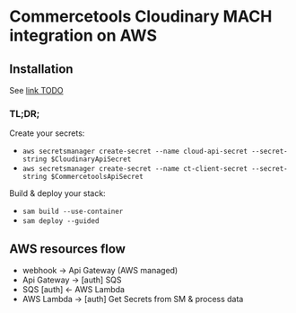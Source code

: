 # Commercetools Cloudinary MACH integration on AWS

## Installation
See [link TODO](https://cloudinary.com)

### TL;DR;
Create your secrets:
* `aws secretsmanager create-secret --name cloud-api-secret --secret-string $CloudinaryApiSecret`
* `aws secretsmanager create-secret --name ct-client-secret --secret-string $CommercetoolsApiSecret`

Build & deploy your stack:
* `sam build --use-container`
* `sam deploy --guided`

## AWS resources flow
 - webhook -> Api Gateway (AWS managed)
 - Api Gateway -> [auth] SQS
 - SQS [auth] <- AWS Lambda
 - AWS Lambda -> [auth] Get Secrets from SM & process data